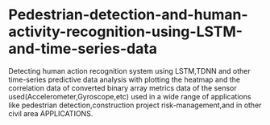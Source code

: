 # Pedestrian-detection-and-human-activity-recognition-using-LSTM-and-time-series-data
Detecting human action recognition system using LSTM,TDNN and other time-series predictive data analysis with plotting the
heatmap and the correlation data of converted binary array metrics data of the sensor used(Accelerometer,Gyroscope,etc) used in a wide range of applications like pedestrian detection,construction project risk-management,and in other civil area APPLICATIONS.
